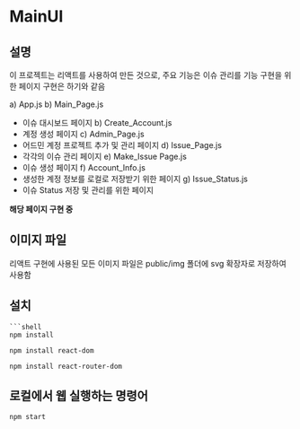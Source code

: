 # MainUI

## 설명
이 프로젝트는 리액트를 사용하여 만든 것으로,
주요 기능은 이슈 관리를 기능 구현을 위한 페이지 구현은 하기와 같음

a) App.js
b) Main_Page.js
- 이슈 대시보드 페이지 
b) Create_Account.js
- 계정 생성 페이지
c) Admin_Page.js
- 어드민 계정 프로젝트 추가 및 관리 페이지
d) Issue_Page.js
- 각각의 이슈 관리 페이지
e) Make_Issue Page.js
- 이슈 생성 페이지
f) Account_Info.js
- 생성한 계정 정보를 로컬로 저장받기 위한 페이지
g) Issue_Status.js
- 이슈 Status 저장 및 관리를 위한 페이지

**해당 페이지 구현 중**

## 이미지 파일
리액트 구현에 사용된 모든 이미지 파일은 public/img 폴더에 svg 확장자로 저장하여 사용함

## 설치
```
```shell
npm install
```

```shell
npm install react-dom
```

```shell
npm install react-router-dom
```

## 로컬에서 웹 실행하는 명령어

```shell
npm start
```
